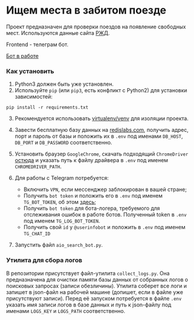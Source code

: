 # Ищем места в забитом поезде

Проект предназначен для проверки поездов на появление свободных мест. Используются данные сайта [РЖД](https://pass.rzd.ru). 

Frontend - телеграм бот.

[Бот в работе](tg://resolve?domain=wait_train_bot)

### Как установить

1. Python3 должен быть уже установлен.  
2. Используйте `pip` (или `pip3`, есть конфликт с Python2) для установки зависимостей:
```
pip install -r requirements.txt
```
3. Рекомендуется использовать [virtualenv/venv](https://docs.python.org/3/library/venv.html) для изоляции проекта.

4. Завести бесплатную базу данных на [redislabs.com](https://redislabs.com/), получить адрес, порт и пароль от базы и положить их в `.env` под именами `DB_HOST`, `DB_PORT` и `DB_PASSWORD` соответственно.

5. Установить браузер `GoogleChrome`, скачать подходящий `ChromeDriver` [остюда](https://chromedriver.chromium.org/) и указать путь к файлу драйвера в `.env` под именем `CHROMEDRIVER_PATH`.

6. Для работы с Telegram потребуется:
    * Включить `VPN`, если мессенджер заблокирован в вашей стране; 
    * Получить `bot token` и положить его в `.env` под именем `TG_BOT_TOKEN`, об этом [здесь](https://smmplanner.com/blog/otlozhennyj-posting-v-telegram/);
    * Получить `bot token` для бота-логера, требуемого для отслеживания ошибок в работе ботов. Полученный token в `.env` под именем `TG_LOG_BOT_TOKEN`.
    * Получить свой `id` у `@userinfobot` и положить в `.env` под именем `TG_CHAT_ID`

7. Запустить файл `aio_search_bot.py`.

### Утилита для сбора логов

В репозитории присутствует файл-утилита `collect_logs.py`. Она предназначена для очистки памяти базы данных от собранных логов о поисковых запросах (записи обезличины). Утилита соберет все логи и запишет в json-файл на рабочей машине (допишет, если в файле уже присутствуют записи). Перед её запуском потребуется в файле `.env` указать имя записи логов в базе данных и путь к json-файлу под именами `LOGS_KEY` и `LOGS_PATH` соответственно.
